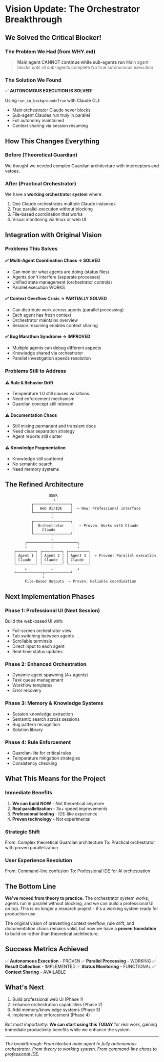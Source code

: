 # Vision Update: The Orchestrator Breakthrough

## We Solved the Critical Blocker!

### The Problem We Had (from WHY.md)
> **Main agent CANNOT continue while sub-agents run**
> Main agent blocks until all sub-agents complete
> No true autonomous execution

### The Solution We Found
✅ **AUTONOMOUS EXECUTION IS SOLVED!**

Using `run_in_background=True` with Claude CLI:
- Main orchestrator Claude never blocks
- Sub-agent Claudes run truly in parallel
- Full autonomy maintained
- Context sharing via session resuming

## How This Changes Everything

### Before (Theoretical Guardian)
We thought we needed complex Guardian architecture with interceptors and vetoes.

### After (Practical Orchestrator)
We have a **working orchestrator system** where:
1. One Claude orchestrates multiple Claude instances
2. True parallel execution without blocking
3. File-based coordination that works
4. Visual monitoring via tmux or web UI

## Integration with Original Vision

### Problems This Solves

#### ✅ Multi-Agent Coordination Chaos → SOLVED
- Can monitor what agents are doing (status files)
- Agents don't interfere (separate processes)
- Unified state management (orchestrator controls)
- Parallel execution WORKS

#### ✅ Context Overflow Crisis → PARTIALLY SOLVED
- Can distribute work across agents (parallel processing)
- Each agent has fresh context
- Orchestrator maintains overview
- Session resuming enables context sharing

#### ✅ Bug Marathon Syndrome → IMPROVED
- Multiple agents can debug different aspects
- Knowledge shared via orchestrator
- Parallel investigation speeds resolution

### Problems Still to Address

#### ⚠️ Rule & Behavior Drift
- Temperature 1.0 still causes variations
- Need enforcement mechanism
- Guardian concept still relevant

#### ⚠️ Documentation Chaos
- Still mixing permanent and transient docs
- Need clear separation strategy
- Agent reports still clutter

#### ⚠️ Knowledge Fragmentation
- Knowledge still scattered
- No semantic search
- Need memory systems

## The Refined Architecture

```
                    USER
                      ↓
            ┌─────────────────┐
            │   Web UI/IDE    │  ← New: Professional interface
            └────────┬────────┘
                     ↓
            ┌─────────────────┐
            │  Orchestrator    │  ← Proven: Works with Claude
            │    Claude        │
            └────────┬────────┘
                     ↓
         ┌───────────┼───────────┐
         ↓           ↓           ↓
    ┌─────────┐ ┌─────────┐ ┌─────────┐
    │ Agent 1 │ │ Agent 2 │ │ Agent 3 │  ← Proven: Parallel execution
    │ Claude  │ │ Claude  │ │ Claude  │
    └─────────┘ └─────────┘ └─────────┘
         ↓           ↓           ↓
    └────────────┬────────────┘
                 ↓
         File-Based Outputs  ← Proven: Reliable coordination
```

## Next Implementation Phases

### Phase 1: Professional UI (Next Session)
Build the web-based UI with:
- Full-screen orchestrator view
- Tab switching between agents
- Scrollable terminals
- Direct input to each agent
- Real-time status updates

### Phase 2: Enhanced Orchestration
- Dynamic agent spawning (4+ agents)
- Task queue management
- Workflow templates
- Error recovery

### Phase 3: Memory & Knowledge Systems
- Session knowledge extraction
- Semantic search across sessions
- Bug pattern recognition
- Solution library

### Phase 4: Rule Enforcement
- Guardian-lite for critical rules
- Temperature mitigation strategies
- Consistency checking

## What This Means for the Project

### Immediate Benefits
1. **We can build NOW** - Not theoretical anymore
2. **Real parallelization** - 3x+ speed improvements
3. **Professional tooling** - IDE-like experience
4. **Proven technology** - Not experimental

### Strategic Shift
From: Complex theoretical Guardian architecture
To: Practical orchestrator with proven parallelization

### User Experience Revolution
From: Command-line confusion
To: Professional IDE for AI orchestration

## The Bottom Line

**We've moved from theory to practice.** The orchestrator system works, agents run in parallel without blocking, and we can build a professional UI on top. This is no longer a research project - it's a working system ready for production use.

The original vision of preventing context overflow, rule drift, and documentation chaos remains valid, but now we have a **proven foundation** to build on rather than theoretical architecture.

## Success Metrics Achieved

✅ **Autonomous Execution** - PROVEN
✅ **Parallel Processing** - WORKING
✅ **Result Collection** - IMPLEMENTED
✅ **Status Monitoring** - FUNCTIONAL
✅ **Context Sharing** - AVAILABLE

## What's Next

1. Build professional web UI (Phase 1)
2. Enhance orchestration capabilities (Phase 2)
3. Add memory/knowledge systems (Phase 3)
4. Implement rule enforcement (Phase 4)

But most importantly: **We can start using this TODAY** for real work, gaining immediate productivity benefits while we enhance the system.

---

*The breakthrough: From blocked main agent to fully autonomous orchestrator. From theory to working system. From command-line chaos to professional IDE.*